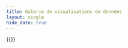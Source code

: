 ```yaml
---
title: Galerie de visualisations de données
layout: single
hide_date: true
---
```


{{<list-data-viz>}}
